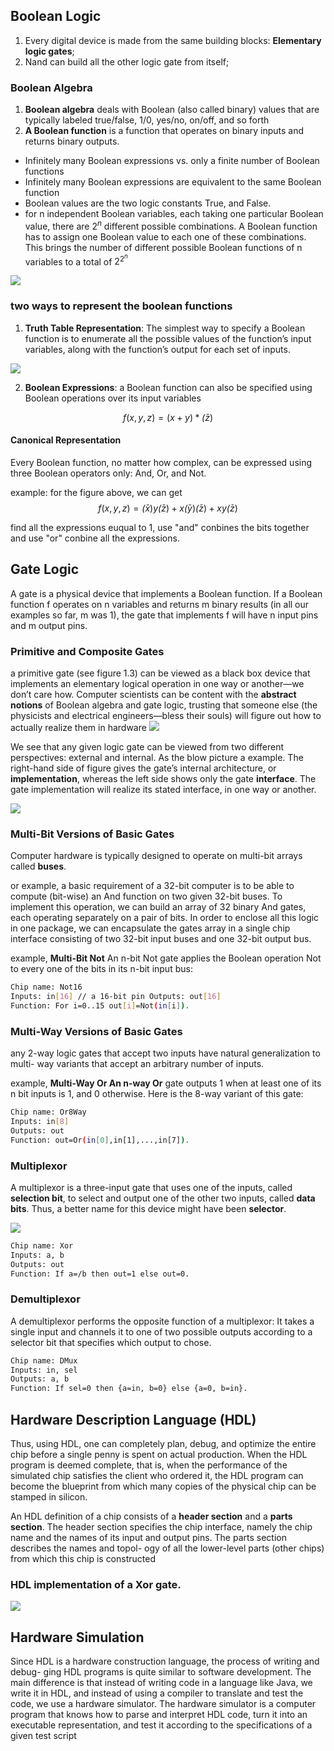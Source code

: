 ## Boolean Logic

1. Every digital device is made from the same building blocks: **Elementary logic gates**;
2. Nand can build all the other logic gate from itself;


### Boolean Algebra


1. **Boolean algebra** deals with Boolean (also called binary) values that are typically labeled true/false, 1/0, yes/no, on/off, and so forth
2. **A Boolean function** is a function that operates on binary inputs and returns binary outputs.

- Infinitely many Boolean expressions vs. only a finite number of Boolean functions
- Infinitely many Boolean expressions are equivalent to the same Boolean function
- Boolean values are the two logic constants True, and False. 
-  for n independent Boolean variables, each taking one particular Boolean value, there are $2^n$ different possible combinations. A Boolean function has to assign one Boolean value to each one of these combinations. This brings the number of different possible Boolean functions of n variables to a total of $2^{2^n}$

![](resources/functions.png)

### two ways to represent the boolean functions

1. **Truth Table Representation**: The simplest way to specify a Boolean function is to enumerate all the possible values of the function’s input variables, along with the function’s output for each set of inputs.

![](resources/truth_table.png) 

2. **Boolean Expressions**: a Boolean function can also be specified using Boolean operations over its input variables

$$f(x,y,z) = (x + y) * \bar(z)$$

#### Canonical Representation
Every Boolean function, no matter how complex, can be expressed using three Boolean operators only: And, Or, and Not.

example: for the figure above, we can get
$$f(x,y,z) = \bar(x)y\bar(z) + x\bar(y)\bar(z) + xy\bar(z)$$

find all the expressions euqual to 1, use "and" conbines the bits together and use "or" conbine all the expressions.





## Gate Logic

A gate is a physical device that implements a Boolean function. If a Boolean function f operates on n variables and returns m binary results (in all our examples so far, m was 1), the gate that implements f will have n input pins and m output pins.

### Primitive and Composite Gates
a primitive gate (see figure 1.3) can be viewed as a black box device that implements an elementary logical operation in one way or another—we don’t care how. Computer scientists can be content with the **abstract notions** of Boolean algebra and gate logic, trusting that someone else (the physicists and electrical engineers—bless their souls) will figure out how to actually realize them in hardware
![](resources/gate.png)

We see that any given logic gate can be viewed from two different perspectives: external and internal. As the blow picture a example. The right-hand side of figure gives the gate’s internal architecture, or **implementation**, whereas the left side shows only the gate **interface**. The gate implementation will realize its stated interface, in one way or another.

![](resources/implementation.png)


### Multi-Bit Versions of Basic Gates

Computer hardware is typically designed to operate on multi-bit arrays called **buses**.

or example, a basic requirement of a 32-bit computer is to be able to compute (bit-wise) an And function on two given 32-bit buses. To implement this operation, we can build an array of 32 binary And gates, each operating separately on a pair of bits. In order to enclose all this logic in one package, we can encapsulate the gates array in a single chip interface consisting of two 32-bit input buses and one 32-bit output bus.

example, **Multi-Bit Not** An n-bit Not gate applies the Boolean operation Not to every one of the bits in its n-bit input bus:

```BASH
Chip name: Not16
Inputs: in[16] // a 16-bit pin Outputs: out[16]
Function: For i=0..15 out[i]=Not(in[i]).
```

### Multi-Way Versions of Basic Gates

any 2-way logic gates that accept two inputs have natural generalization to multi- way variants that accept an arbitrary number of inputs.

example, **Multi-Way Or An n-way Or** gate outputs 1 when at least one of its n bit inputs is 1, and 0 otherwise. Here is the 8-way variant of this gate:

```BASH
Chip name: Or8Way
Inputs: in[8]
Outputs: out
Function: out=Or(in[0],in[1],...,in[7]).
```


### Multiplexor

A multiplexor is a three-input gate that uses one of the inputs, called **selection bit**, to select and output one of the other two inputs, called **data bits**. Thus, a better name for this device might have been **selector**.

![](resources/Multiplexor.png)

```BASH
Chip name: Xor
Inputs: a, b
Outputs: out
Function: If a=/b then out=1 else out=0.
```

### Demultiplexor

A demultiplexor performs the opposite function of a multiplexor: It takes a single input and channels it to one of two possible outputs according to a selector bit that specifies which output to chose.

[](resources/Demultiplexor.png)

```BASH
Chip name: DMux
Inputs: in, sel
Outputs: a, b
Function: If sel=0 then {a=in, b=0} else {a=0, b=in}.
```

## Hardware Description Language (HDL)

Thus, using HDL, one can completely plan, debug, and optimize the entire chip before a single penny is spent on actual production. When the HDL program is deemed complete, that is, when the performance of the simulated chip satisfies the client who ordered it, the HDL program can become the blueprint from which many copies of the physical chip can be stamped in silicon.


An HDL definition of a chip consists of a **header section** and a **parts section**. The header section specifies the chip interface, namely the chip name and the names of its input and output pins. The parts section describes the names and topol- ogy of all the lower-level parts (other chips) from which this chip is constructed


### HDL implementation of a Xor gate.
![](resources/xor.png)


## Hardware Simulation

Since HDL is a hardware construction language, the process of writing and debug- ging HDL programs is quite similar to software development. The main difference is that instead of writing code in a language like Java, we write it in HDL, and instead of using a compiler to translate and test the code, we use a hardware simulator. The hardware simulator is a computer program that knows how to parse and interpret HDL code, turn it into an executable representation, and test it according to the specifications of a given test script




